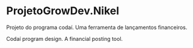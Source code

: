 # ProjetoGrowDev.Nikel

Projeto do programa codaí. Uma ferramenta de lançamentos financeiros.

Codaí program design. A financial posting tool.
